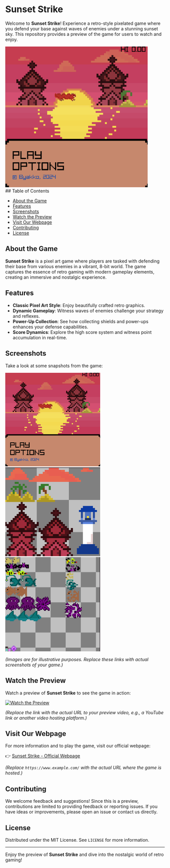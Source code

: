 # Sunset Strike

Welcome to **Sunset Strike**! Experience a retro-style pixelated game where you defend your base against waves of enemies under a stunning sunset sky. This repository provides a preview of the game for users to watch and enjoy.
<div style="isplay: flex;
  justify-content: center;"">
      <img src="https://raw.githubusercontent.com/byakko9991/Sunset_Strike/main/Home_Screen.png" width="450" />
 </div>
## Table of Contents

- [About the Game](#about-the-game)
- [Features](#features)
- [Screenshots](#screenshots)
- [Watch the Preview](#watch-the-preview)
- [Visit Our Webpage](#visit-our-webpage)
- [Contributing](#contributing)
- [License](#license)

## About the Game

**Sunset Strike** is a pixel art game where players are tasked with defending their base from various enemies in a vibrant, 8-bit world. The game captures the essence of retro gaming with modern gameplay elements, creating an immersive and nostalgic experience.

## Features

- **Classic Pixel Art Style**: Enjoy beautifully crafted retro graphics.
- **Dynamic Gameplay**: Witness waves of enemies challenge your strategy and reflexes.
- **Power-Up Collection**: See how collecting shields and power-ups enhances your defense capabilities.
- **Score Dynamics**: Explore the high score system and witness point accumulation in real-time.

## Screenshots

Take a look at some snapshots from the game:
<div >
<img src="https://raw.githubusercontent.com/byakko9991/Sunset_Strike/main/Home_Screen.png" width="300" />
  </div>
  <div>
    <img src="https://raw.githubusercontent.com/byakko9991/Sunset_Strike/main/resources/MapTiles.png" width="300" />
<img src="https://raw.githubusercontent.com/byakko9991/Sunset_Strike/main/resources/MobTiles.png" width="300" />
  </div>




*(Images are for illustrative purposes. Replace these links with actual screenshots of your game.)*

## Watch the Preview

Watch a preview of **Sunset Strike** to see the game in action:

[![Watch the Preview](https://via.placeholder.com/600x400?text=Watch+the+Preview)](https://www.youtube.com/)

*(Replace the link with the actual URL to your preview video, e.g., a YouTube link or another video hosting platform.)*

## Visit Our Webpage

For more information and to play the game, visit our official webpage:

👉 [Sunset Strike - Official Webpage](https://www.example.com/)

*(Replace `https://www.example.com/` with the actual URL where the game is hosted.)*

## Contributing

We welcome feedback and suggestions! Since this is a preview, contributions are limited to providing feedback or reporting issues. If you have ideas or improvements, please open an issue or contact us directly.

## License

Distributed under the MIT License. See `LICENSE` for more information.

---

Enjoy the preview of **Sunset Strike** and dive into the nostalgic world of retro gaming!
